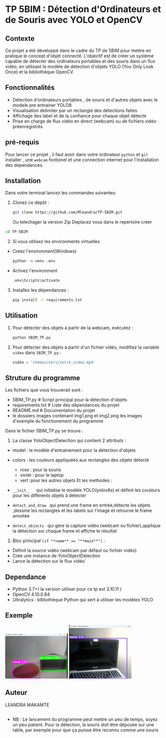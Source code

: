 # TP 5BIM : Détection d'Ordinateurs et de Souris avec YOLO et OpenCV

## Contexte

Ce projet a été développé dans le cadre du TP de 5BIM pour mettre en pratique le concept d'objet connecté. L'objectif est de créer un système capable de détecter des ordinateurs portables et des souris dans un flux vidéo, en utilisant le modèle de détection d'objets YOLO (You Only Look Once) et la bibliothèque OpenCV.

## Fonctionnalités

- Détection d'ordinateurs portables , de souris et d'autres objets avec le modele pre entrainer YOLO8
- Visualisation delimiter par un rectangle des détections faites
- Affichage des label et de la confiance pour chaque objet détecté
- Prise en charge de flux vidéo en direct (webcam) ou de fichiers vidéo préenregistrés

## pré-requis

Pour lancer ce projet , il faut avoir dans votre ordinateur `python` et `git` installer , une `webcam` fontionel et une connection internet pour l'installation des dependances.

## Installation

Dans votre terminal lancez les commandes suivantes:

1. Clonez ce dépôt :

   ```bash
   git clone https://github.com/Mleandra/TP-5BIM.git
   ```

   Ou telechager la version Zip
   Deplacez vous dans le repertoire creer

```bash
cd TP-5BIM
```

2. Si vous utilisez les environments virtuelles

- Creez l'environment(Windows)
  ```bash
  python -m venv .env
  ```
- Activez l'environment
  ```bash
  .env\Scripts\activate
  ```

3. Installez les dépendances :
   ```bash
   pip install -r requirements.txt
   ```

## Utilisation

1. Pour détecter des objets à partir de la webcam, exécutez :

   ```bash
   python 5BIM_TP.py
   ```

2. Pour détecter des objets à partir d'un fichier vidéo, modifiez la variable `video` dans `5BIM_TP.py` :
   ```python
   video = 'chemin/vers/votre_video.mp4'
   ```

## Struture du programme

Les fichiers que vous trouverait sont :

- 5BIM_TP.py # Script principal pour la détection d'objets
- requirements.txt # Liste des dépendances du projet
- README.md # Documentation du projet
- le dossiers images contenant img1.png et img2.png les images d'exemple du fonctionement du programme

Dans le fichier 5BIM_TP.py se trouve :

1. La classe YoloObjectDetection qui contient 2 attributs :

- model : le modèle d'entrainement pour la détection d'objets
- colors : les couleurs appliquées aux rectangles des objets détecté
  - rose : pour la souris
  - violet : pour le laptop
  - vert :pour les autres objets
    Et les methodes :
- `__init__  ` qui initialise le modèle YOLO(yolov8s) et définit les couleurs pour les différents objets à détecter

- `detect_and_draw ` qui prend une frame en entrée,détecte les objets ,dessine les rectangles et les labels sur l'image et retourne le frame annotée

- `detect_objects ` qui gère la capture vidéo (webcam ou fichier),applique la détection sur chaque frame et affiche le résultat

2. Bloc principal `(if **name** == "**main**")` :

- Définit la source vidéo (webcam par défaut ou fichier vidéo)
- Crée une instance de YoloObjectDetection
- Lance la détection sur le flux vidéo`

## Dependance

- Python 3.7+( la version utiliser pour ce tp est 3.10.11 )
- OpenCV 4.10.0.84
- Ultralytics : bibliothèque Python qui sert à utiliser les modèles YOLO

## Exemple

<img src="images\img1.png" width="200">
<img src="images\img2.png" width="200">

## Auteur

LEANDRA MAKAMTE

##

- NB : Le lancement du programme peut mettre un peu de temps, soyez un peu patient. Pour la détection, la souris doit être déposée sur une table, par exemple pour que ça puisse être reconnu comme une souris
